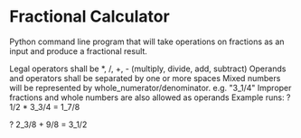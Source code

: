 # Fractional Calculator
Python command line program that will take operations on fractions as an input and produce a fractional result.

Legal operators shall be *, /, +, - (multiply, divide, add, subtract)
Operands and operators shall be separated by one or more spaces
Mixed numbers will be represented by whole_numerator/denominator. e.g. "3_1/4"
Improper fractions and whole numbers are also allowed as operands 
Example runs:
? 1/2 * 3_3/4
= 1_7/8
 
? 2_3/8 + 9/8
= 3_1/2
